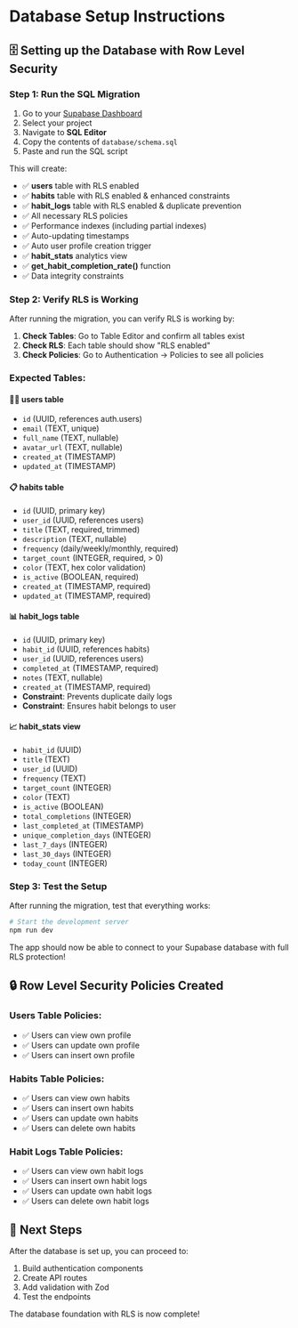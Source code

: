 # Database Setup Instructions

## 🗄️ Setting up the Database with Row Level Security

### Step 1: Run the SQL Migration

1. Go to your [Supabase Dashboard](https://supabase.com/dashboard)
2. Select your project
3. Navigate to **SQL Editor**
4. Copy the contents of `database/schema.sql`
5. Paste and run the SQL script

This will create:
- ✅ **users** table with RLS enabled
- ✅ **habits** table with RLS enabled & enhanced constraints
- ✅ **habit_logs** table with RLS enabled & duplicate prevention
- ✅ All necessary RLS policies
- ✅ Performance indexes (including partial indexes)
- ✅ Auto-updating timestamps
- ✅ Auto user profile creation trigger
- ✅ **habit_stats** analytics view
- ✅ **get_habit_completion_rate()** function
- ✅ Data integrity constraints

### Step 2: Verify RLS is Working

After running the migration, you can verify RLS is working by:

1. **Check Tables**: Go to Table Editor and confirm all tables exist
2. **Check RLS**: Each table should show "RLS enabled" 
3. **Check Policies**: Go to Authentication → Policies to see all policies

### Expected Tables:

#### 🧑‍💼 **users** table
- `id` (UUID, references auth.users)
- `email` (TEXT, unique)
- `full_name` (TEXT, nullable)
- `avatar_url` (TEXT, nullable)
- `created_at` (TIMESTAMP)
- `updated_at` (TIMESTAMP)

#### 📋 **habits** table  
- `id` (UUID, primary key)
- `user_id` (UUID, references users)
- `title` (TEXT, required, trimmed)
- `description` (TEXT, nullable)
- `frequency` (daily/weekly/monthly, required)
- `target_count` (INTEGER, required, > 0)
- `color` (TEXT, hex color validation)
- `is_active` (BOOLEAN, required)
- `created_at` (TIMESTAMP, required)
- `updated_at` (TIMESTAMP, required)

#### 📊 **habit_logs** table
- `id` (UUID, primary key)
- `habit_id` (UUID, references habits)
- `user_id` (UUID, references users)
- `completed_at` (TIMESTAMP, required)
- `notes` (TEXT, nullable)
- `created_at` (TIMESTAMP, required)
- **Constraint**: Prevents duplicate daily logs
- **Constraint**: Ensures habit belongs to user

#### 📈 **habit_stats** view
- `habit_id` (UUID)
- `title` (TEXT)
- `user_id` (UUID)
- `frequency` (TEXT)
- `target_count` (INTEGER)
- `color` (TEXT)
- `is_active` (BOOLEAN)
- `total_completions` (INTEGER)
- `last_completed_at` (TIMESTAMP)
- `unique_completion_days` (INTEGER)
- `last_7_days` (INTEGER)
- `last_30_days` (INTEGER)
- `today_count` (INTEGER)

### Step 3: Test the Setup

After running the migration, test that everything works:

```bash
# Start the development server
npm run dev
```

The app should now be able to connect to your Supabase database with full RLS protection!

## 🔒 Row Level Security Policies Created

### Users Table Policies:
- ✅ Users can view own profile
- ✅ Users can update own profile  
- ✅ Users can insert own profile

### Habits Table Policies:
- ✅ Users can view own habits
- ✅ Users can insert own habits
- ✅ Users can update own habits
- ✅ Users can delete own habits

### Habit Logs Table Policies:
- ✅ Users can view own habit logs
- ✅ Users can insert own habit logs
- ✅ Users can update own habit logs
- ✅ Users can delete own habit logs

## 🚀 Next Steps

After the database is set up, you can proceed to:
1. Build authentication components
2. Create API routes
3. Add validation with Zod
4. Test the endpoints

The database foundation with RLS is now complete!
